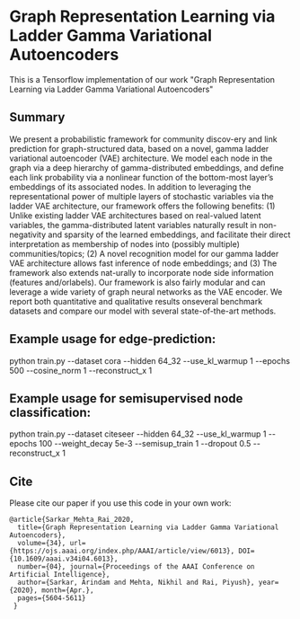 # Graph Representation Learning via Ladder Gamma Variational Autoencoders

This is a Tensorflow implementation of our work "Graph Representation Learning via Ladder Gamma Variational Autoencoders"

## Summary
We present a probabilistic framework for community discov-ery and link prediction for graph-structured data, based on a novel, gamma ladder variational autoencoder (VAE) architecture. We model each node in the graph via a deep hierarchy of gamma-distributed embeddings, and define each link probability via a nonlinear function of the bottom-most layer’s embeddings of its associated nodes. In addition to leveraging the representational power of multiple layers of stochastic variables via the ladder VAE architecture, our framework offers the following benefits: 
(1) Unlike existing ladder VAE architectures  based  on  real-valued  latent  variables, the  gamma-distributed latent variables naturally result in non-negativity and sparsity of the learned embeddings, and facilitate their direct interpretation as membership of nodes into (possibly multiple) communities/topics; (2) A novel recognition model for our gamma ladder VAE architecture allows fast inference of node embeddings; and 
(3) The framework also extends nat-urally to incorporate node side information (features and/orlabels). 
Our framework is also fairly modular and can leverage a wide variety of graph neural networks as the VAE encoder. We report both quantitative and qualitative results onseveral benchmark datasets and compare our model with several state-of-the-art methods.

## Example usage for edge-prediction:
python train.py --dataset cora --hidden 64_32 --use_kl_warmup 1 --epochs 500 --cosine_norm 1 --reconstruct_x 1

## Example usage for semisupervised node classification:
python train.py --dataset citeseer --hidden 64_32 --use_kl_warmup 1 --epochs 100  --weight_decay 5e-3 --semisup_train 1 --dropout 0.5 --reconstruct_x 1

## Cite

Please cite our paper if you use this code in your own work:

```
@article{Sarkar_Mehta_Rai_2020, 
  title={Graph Representation Learning via Ladder Gamma Variational Autoencoders}, 
  volume={34}, url={https://ojs.aaai.org/index.php/AAAI/article/view/6013}, DOI={10.1609/aaai.v34i04.6013}, 
  number={04}, journal={Proceedings of the AAAI Conference on Artificial Intelligence}, 
  author={Sarkar, Arindam and Mehta, Nikhil and Rai, Piyush}, year={2020}, month={Apr.}, 
  pages={5604-5611} 
 }
```
